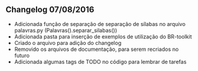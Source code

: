 ## Changelog 07/08/2016

- Adicionada função de separação de separação de sílabas no arquivo palavras.py (Palavras().separar_silabas())
- Adicionada pasta para inserção de exemplos de utilização do BR-toolkit
- Criado o arquivo para adição do changelog
- Removido os arquivos de documentação, para serem recriados no futuro
- Adicionada algumas tags de TODO no código para lembrar de tarefas
